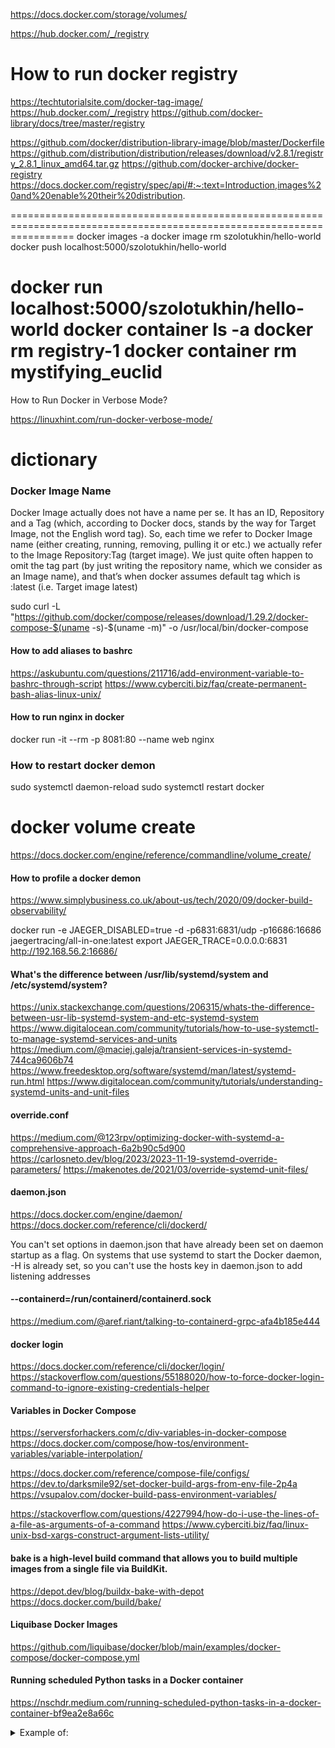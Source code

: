 https://docs.docker.com/storage/volumes/

https://hub.docker.com/_/registry

# How to run docker registry

https://techtutorialsite.com/docker-tag-image/
https://hub.docker.com/_/registry
https://github.com/docker-library/docs/tree/master/registry

https://github.com/docker/distribution-library-image/blob/master/Dockerfile
https://github.com/distribution/distribution/releases/download/v2.8.1/registry_2.8.1_linux_amd64.tar.gz
https://github.com/docker-archive/docker-registry
https://docs.docker.com/registry/spec/api/#:~:text=Introduction,images%20and%20enable%20their%20distribution.

=======================================================================================================================
docker images -a
docker image rm szolotukhin/hello-world
docker push localhost:5000/szolotukhin/hello-world

docker run localhost:5000/szolotukhin/hello-world
docker container ls -a
docker rm registry-1
docker container rm mystifying_euclid
=======================================================================================================================
How to Run Docker in Verbose Mode?

https://linuxhint.com/run-docker-verbose-mode/

dictionary
=======================================================================================================================

### Docker Image Name
Docker Image actually does not have a name per se. 
It has an ID, Repository and a Tag (which, according to Docker docs, stands by the way for Target Image, not the English word tag). 
So, each time we refer to Docker Image name (either creating, running, removing, pulling it or etc.) 
we actually refer to the Image Repository:Tag (target image).
We just quite often happen to omit the tag part (by just writing the repository name, which we consider as an Image name), 
and that’s when docker assumes default tag which is :latest (i.e. Target image latest)

sudo curl -L "https://github.com/docker/compose/releases/download/1.29.2/docker-compose-$(uname -s)-$(uname -m)" -o /usr/local/bin/docker-compose

#### How to add aliases to bashrc
https://askubuntu.com/questions/211716/add-environment-variable-to-bashrc-through-script
https://www.cyberciti.biz/faq/create-permanent-bash-alias-linux-unix/

#### How to run nginx in docker
docker run -it --rm -p 8081:80 --name web nginx

### How to restart docker demon

sudo systemctl daemon-reload
sudo systemctl restart docker

docker volume create
=======================================================================================================================
https://docs.docker.com/engine/reference/commandline/volume_create/

#### How to profile a docker demon
https://www.simplybusiness.co.uk/about-us/tech/2020/09/docker-build-observability/

docker run -e JAEGER_DISABLED=true -d -p6831:6831/udp -p16686:16686 jaegertracing/all-in-one:latest export JAEGER_TRACE=0.0.0.0:6831
http://192.168.56.2:16686/

#### What's the difference between /usr/lib/systemd/system and /etc/systemd/system?
https://unix.stackexchange.com/questions/206315/whats-the-difference-between-usr-lib-systemd-system-and-etc-systemd-system
https://www.digitalocean.com/community/tutorials/how-to-use-systemctl-to-manage-systemd-services-and-units
https://medium.com/@maciej.galeja/transient-services-in-systemd-744ca9606b74
https://www.freedesktop.org/software/systemd/man/latest/systemd-run.html
https://www.digitalocean.com/community/tutorials/understanding-systemd-units-and-unit-files

#### override.conf
https://medium.com/@123rpv/optimizing-docker-with-systemd-a-comprehensive-approach-6a2b90c5d900
https://carlosneto.dev/blog/2023/2023-11-19-systemd-override-parameters/
https://makenotes.de/2021/03/override-systemd-unit-files/

#### daemon.json
https://docs.docker.com/engine/daemon/
https://docs.docker.com/reference/cli/dockerd/

You can't set options in daemon.json that have already been set on daemon startup as a flag. 
On systems that use systemd to start the Docker daemon, -H is already set, 
so you can't use the hosts key in daemon.json to add listening addresses

#### --containerd=/run/containerd/containerd.sock
https://medium.com/@aref.riant/talking-to-containerd-grpc-afa4b185e444

#### docker login

https://docs.docker.com/reference/cli/docker/login/
https://stackoverflow.com/questions/55188020/how-to-force-docker-login-command-to-ignore-existing-credentials-helper

#### Variables in Docker Compose
https://serversforhackers.com/c/div-variables-in-docker-compose
https://docs.docker.com/compose/how-tos/environment-variables/variable-interpolation/

https://docs.docker.com/reference/compose-file/configs/
https://dev.to/darksmile92/set-docker-build-args-from-env-file-2p4a
https://vsupalov.com/docker-build-pass-environment-variables/

https://stackoverflow.com/questions/4227994/how-do-i-use-the-lines-of-a-file-as-arguments-of-a-command
https://www.cyberciti.biz/faq/linux-unix-bsd-xargs-construct-argument-lists-utility/

#### bake is a high-level build command that allows you to build multiple images from a single file via BuildKit.

https://depot.dev/blog/buildx-bake-with-depot
https://docs.docker.com/build/bake/

#### Liquibase Docker Images
https://github.com/liquibase/docker/blob/main/examples/docker-compose/docker-compose.yml

#### Running scheduled Python tasks in a Docker container
https://nschdr.medium.com/running-scheduled-python-tasks-in-a-docker-container-bf9ea2e8a66c

<details>
  <summary>Example of:</summary>

### Heading
1. Foo
2. Bar
    * Baz
    * Qux

### Some Javascript
  ```js
  function logSomething(something) {
    console.log('Something', something);
  }
  ```
</details>